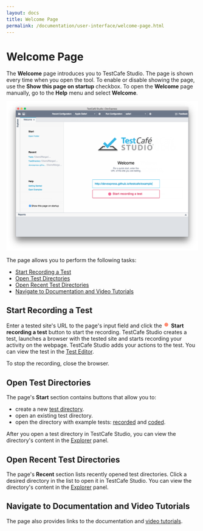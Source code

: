 ```yaml
---
layout: docs
title: Welcome Page
permalink: /documentation/user-interface/welcome-page.html
---
```

# Welcome Page

The **Welcome** page introduces you to TestCafe Studio. The page is shown every time when you open the tool. To enable or disable showing the page, use the **Show this page on startup** checkbox. To open the **Welcome** page manually, go to the **Help** menu and select **Welcome**.

![Welcome page](../../images/getting-started/welcome-page.png)

The page allows you to perform the following tasks:

* [Start Recording a Test](#start-recording-a-test)
* [Open Test Directories](#open-test-directories)
* [Open Recent Test Directories](#open-recent-test-directories)
* [Navigate to Documentation and Video Tutorials](#navigate-to-documentation-and-video-tutorials)

## Start Recording a Test

Enter a tested site's URL to the page's input field and click the ![Start recording a test](../../images/guides/record-test-icon.png) **Start recording a test** button to start the recording. TestCafe Studio creates a test, launches a browser with the tested site and starts recording your activity on the webpage. TestCafe Studio adds your actions to the test. You can view the test in the [Test Editor](test-editor.md).

To stop the recording, close the browser.

## Open Test Directories

The page's **Start** section contains buttons that allow you to:

* create a new [test directory](../guides/organize-tests.md#test-directory).
* open an existing test directory.
* open the directory with example tests: [recorded](../guides/organize-tests.md#recorded-test-files) and [coded](../guides/organize-tests.md#coded-test-files).

After you open a test directory in TestCafe Studio, you can view the directory's content in the [Explorer](explorer-panel.md) panel.

## Open Recent Test Directories

The page's **Recent** section lists recently opened test directories. Click a desired directory in the list to open it in TestCafe Studio. You can view the directory's content in the [Explorer](explorer-panel.md) panel.

## Navigate to Documentation and Video Tutorials

The page also provides links to the documentation and [video tutorials](../video-tutorials/README.md).